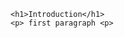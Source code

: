 <html>
  <head>
    <title>My Profile for assessment 1</title>
  </head>
  <body>
    
    <h1>Introduction</h1>
    <p> first paragraph <p>
